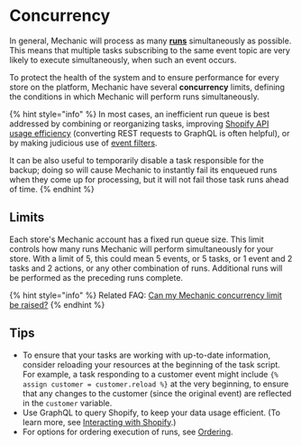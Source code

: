 # Concurrency

In general, Mechanic will process as many [**runs**](./) simultaneously as possible. This means that multiple tasks subscribing to the same event topic are very likely to execute simultaneously, when such an event occurs.

To protect the health of the system and to ensure performance for every store on the platform, Mechanic have several **concurrency** limits, defining the conditions in which Mechanic will perform runs simultaneously.

{% hint style="info" %}
In most cases, an inefficient run queue is best addressed by combining or reorganizing tasks, improving [Shopify API usage efficiency](../shopify/api-rate-limit.md) (converting REST requests to GraphQL is often helpful), or by making judicious use of [event filters](../../platform/events/filters.md).

It can be also useful to temporarily disable a task responsible for the backup; doing so will cause Mechanic to instantly fail its enqueued runs when they come up for processing, but it will not fail those task runs ahead of time.
{% endhint %}

## Limits

Each store's Mechanic account has a fixed run queue size. This limit controls how many runs Mechanic will perform simultaneously for your store. With a limit of 5, this could mean 5 events, or 5 tasks, or 1 event and 2 tasks and 2 actions, or any other combination of runs. Additional runs will be performed as the preceding runs complete.

{% hint style="info" %}
Related FAQ: [Can my Mechanic concurrency limit be raised?](../../faq/can-my-mechanic-concurrency-limit-be-raised.md)
{% endhint %}

## Tips

* To ensure that your tasks are working with up-to-date information, consider reloading your resources at the beginning of the task script. For example, a task responding to a customer event might include `{% assign customer = customer.reload %}` at the very beginning, to ensure that any changes to the customer (since the original event) are reflected in the `customer` variable.
* Use GraphQL to query Shopify, to keep your data usage efficient. (To learn more, see [Interacting with Shopify](../shopify/).)
* For options for ordering execution of runs, see [Ordering](ordering.md).
